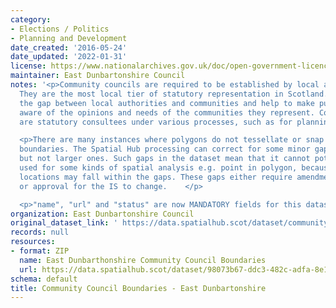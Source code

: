 ```yaml
---
category:
- Elections / Politics
- Planning and Development
date_created: '2016-05-24'
date_updated: '2022-01-31'
license: https://www.nationalarchives.gov.uk/doc/open-government-licence/version/3/
maintainer: East Dunbartonshire Council
notes: '<p>Community councils are required to be established by local authorities.
  They are the most local tier of statutory representation in Scotland. They bridge
  the gap between local authorities and communities and help to make public bodies
  aware of the opinions and needs of the communities they represent. Community councils
  are statutory consultees under various processes, such as for planning applications.</p>

  <p>There are many instances where polygons do not tessellate or snap to local authority
  boundaries. The Spatial Hub processing can correct for some minor gap errors (&lt;5m)
  but not larger ones. Such gaps in the dataset mean that it cannot potentially be
  used for some kinds of spatial analysis e.g. point in polygon, because some point
  locations may fall within the gaps. These gaps either require amendment at source
  or approval for the IS to change.    </p>

  <p>"name", "url" and "status" are now MANDATORY fields for this dataset.                                                                                                                                                                                                                                                                                                                                                                                                                                                                                                                                                                                                                                                                                                                                                                                                                                                                                                                                                                                                                                                                                                                                                                                                                                                                                                                                                                                                                                                                                                                                                                                                                           </p>'
organization: East Dunbartonshire Council
original_dataset_link: ' https://data.spatialhub.scot/dataset/community_council_boundaries-ed'
records: null
resources:
- format: ZIP
  name: East Dunbarthonshire Community Council Boundaries
  url: https://data.spatialhub.scot/dataset/98073b67-ddc3-482c-adfa-8e1a41dbbc28/resource/f95f1c4e-be34-43a5-975c-397c2ce1cd0f/download/community-council-boundaries.zip
schema: default
title: Community Council Boundaries - East Dunbartonshire
---
```

